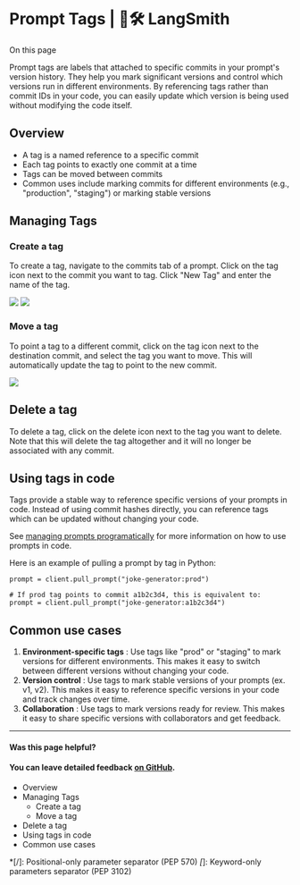 # Prompt Tags | 🦜️🛠️ LangSmith

On this page

Prompt tags are labels that attached to specific commits in your prompt's version history. They help you mark significant versions and control which versions run in different environments. By referencing tags rather than commit IDs in your code, you can easily update which version is being used without modifying the code itself.

## Overview​

  * A tag is a named reference to a specific commit
  * Each tag points to exactly one commit at a time
  * Tags can be moved between commits
  * Common uses include marking commits for different environments (e.g., "production", "staging") or marking stable versions

## Managing Tags​

### Create a tag​

To create a tag, navigate to the commits tab of a prompt. Click on the tag icon next to the commit you want to tag. Click "New Tag" and enter the name of the tag.

![](/assets/images/commits_tab-6c39f66e5734451dbc7e614119a0e5c7.png) ![](/assets/images/create_new_prompt_tag-5c6a58ee5730d29b4b022cf011a2659c.png)

### Move a tag​

To point a tag to a different commit, click on the tag icon next to the destination commit, and select the tag you want to move. This will automatically update the tag to point to the new commit.

![](/assets/images/move_prompt_tag-62a99e58991405ba424653735eacf117.png)

## Delete a tag​

To delete a tag, click on the delete icon next to the tag you want to delete. Note that this will delete the tag altogether and it will no longer be associated with any commit.

## Using tags in code​

Tags provide a stable way to reference specific versions of your prompts in code. Instead of using commit hashes directly, you can reference tags which can be updated without changing your code.

See [managing prompts programatically](/prompt_engineering/how_to_guides/manage_prompts_programatically) for more information on how to use prompts in code.

Here is an example of pulling a prompt by tag in Python:
    
    
    prompt = client.pull_prompt("joke-generator:prod")  
      
    # If prod tag points to commit a1b2c3d4, this is equivalent to:  
    prompt = client.pull_prompt("joke-generator:a1b2c3d4")  
    

## Common use cases​

  1. **Environment-specific tags** : Use tags like "prod" or "staging" to mark versions for different environments. This makes it easy to switch between different versions without changing your code.
  2. **Version control** : Use tags to mark stable versions of your prompts (ex. v1, v2). This makes it easy to reference specific versions in your code and track changes over time.
  3. **Collaboration** : Use tags to mark versions ready for review. This makes it easy to share specific versions with collaborators and get feedback.

* * *

#### Was this page helpful?

  

#### You can leave detailed feedback [on GitHub](https://github.com/langchain-ai/langsmith-docs/issues/new?title=DOC%3A+%3CPlease+write+a+comprehensive+title+after+the+%27DOC%3A+%27+prefix%3E).

  * Overview
  * Managing Tags
    * Create a tag
    * Move a tag
  * Delete a tag
  * Using tags in code
  * Common use cases

  *[/]: Positional-only parameter separator (PEP 570)
  *[*]: Keyword-only parameters separator (PEP 3102)